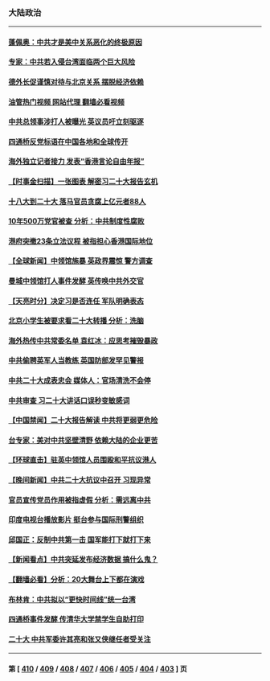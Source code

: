 ### 大陆政治
---
#### [蓬佩奥：中共才是美中关系恶化的终极原因](../../pages/ncid277/n13848187.md?10190445) 
#### [专家：中共若入侵台湾面临两个巨大风险](../../pages/ncid277/n13848158.md?10190445) 
#### [德外长促谨慎对待与北京关系 摆脱经济依赖](../../pages/ncid277/n13848065.md?10190445) 
#### [油管热门视频 网站代理 翻墙必看视频](http://132.145.103.77:81/youtube.html?10190445)
#### [中共总领事涉打人被曝光 英议员吁立刻驱逐](../../pages/ncid277/n13848093.md?10190445) 
#### [四通桥反党标语在中国各地和全球传开](../../pages/ncid277/n13848108.md?10190445) 
#### [海外独立记者接力 发表“香港言论自由年报”](../../pages/ncid277/n13847869.md?10190445) 
#### [【时事金扫描】一张图表 解密习二十大报告玄机](../../pages/ncid277/n13848058.md?10190445) 
#### [十八大到二十大 落马官员贪腐上亿元者88人](../../pages/ncid277/n13847763.md?10190445) 
#### [10年500万党官被查 分析：中共制度性腐败](../../pages/ncid277/n13847925.md?10190445) 
#### [港府突撤23条立法议程 被指担心香港国际地位](../../pages/ncid277/n13848091.md?10190445) 
#### [【全球新闻】中领馆施暴 英政界震惊 警方调查](../../pages/ncid277/n13847872.md?10190445) 
#### [曼城中领馆打人事件发酵 英传唤中共外交官](../../pages/ncid277/n13848048.md?10190445) 
#### [【天亮时分】决定习是否连任 军队明确表态](../../pages/ncid277/n13848045.md?10190445) 
#### [北京小学生被要求看二十大转播 分析：洗脑](../../pages/ncid277/n13847725.md?10190445) 
#### [海外热传中共常委名单 袁红冰：应思考摧毁暴政](../../pages/ncid277/n13847705.md?10190445) 
#### [中共偷聘英军人当教练 英国防部发罕见警报](../../pages/ncid277/n13847953.md?10190445) 
#### [中共二十大成表忠会 媒体人：官场清洗不会停](../../pages/ncid277/n13847842.md?10190445) 
#### [中共审查 习二十大讲话口误秒变敏感词](../../pages/ncid277/n13847857.md?10190445) 
#### [【中国禁闻】二十大报告解读 中共将更弱更危险](../../pages/ncid277/n13847887.md?10190445) 
#### [台专家：美对中共坚壁清野 依赖大陆的企业更苦](../../pages/ncid277/n13847898.md?10190445) 
#### [【环球直击】驻英中领馆人员围殴和平抗议港人](../../pages/ncid277/n13847888.md?10190445) 
#### [【晚间新闻】中共二十大抗议中召开 习现异常](../../pages/ncid277/n13847874.md?10190445) 
#### [官员宣传党员作用被指虚假 分析：需远离中共](../../pages/ncid277/n13847119.md?10190445) 
#### [印度电视台播放影片 挺台参与国际刑警组织](../../pages/ncid277/n13847812.md?10190445) 
#### [邱国正：反制中共第一击 国军能打下就打下来](../../pages/ncid277/n13847659.md?10190445) 
#### [【新闻看点】中共突延发布经济数据 搞什么鬼？](../../pages/ncid277/n13847516.md?10190445) 
#### [【翻墙必看】分析：20大舞台上下都在演戏](../../pages/ncid277/n13847696.md?10190445) 
#### [布林肯：中共拟以“更快时间线”统一台湾](../../pages/ncid277/n13847595.md?10190445) 
#### [四通桥事件发酵 传清华大学禁学生自助打印](../../pages/ncid277/n13847131.md?10190445) 
#### [二十大 中共军委许其亮和张又侠继任者受关注](../../pages/ncid277/n13847456.md?10190445) 

---
#### 第 [ [410](./410.md?10190445) / [409](./409.md?10190445) / [408](./408.md?10190445) / [407](./407.md?10190445) / [406](./406.md?10190445) / [405](./405.md?10190445) / [404](./404.md?10190445) / [403](./403.md?10190445) ] 页
